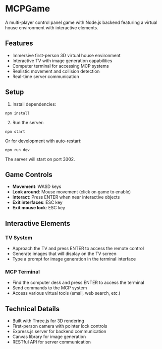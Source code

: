 # MCPGame

A multi-player control panel game with Node.js backend featuring a virtual house environment with interactive elements.

## Features

- Immersive first-person 3D virtual house environment
- Interactive TV with image generation capabilities
- Computer terminal for accessing MCP systems
- Realistic movement and collision detection
- Real-time server communication

## Setup

1. Install dependencies:
```
npm install
```

2. Run the server:
```
npm start
```
Or for development with auto-restart:
```
npm run dev
```

The server will start on port 3002.

## Game Controls

- **Movement**: WASD keys
- **Look around**: Mouse movement (click on game to enable)
- **Interact**: Press ENTER when near interactive objects
- **Exit interfaces**: ESC key
- **Exit mouse lock**: ESC key

## Interactive Elements

### TV System
- Approach the TV and press ENTER to access the remote control
- Generate images that will display on the TV screen
- Type a prompt for image generation in the terminal interface

### MCP Terminal
- Find the computer desk and press ENTER to access the terminal
- Send commands to the MCP system
- Access various virtual tools (email, web search, etc.)

## Technical Details

- Built with Three.js for 3D rendering
- First-person camera with pointer lock controls
- Express.js server for backend communication
- Canvas library for image generation
- RESTful API for server communication 